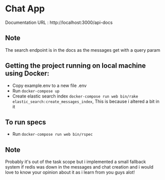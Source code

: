 # Chat App

Documentation URL : http://localhost:3000/api-docs

## Note
The search endpoint is in the docs as the messages get with a query param

## Getting the project running on local machine using Docker:
- Copy example.env to a new file .env
- Run `docker-compose up`
- Create elastic search index `docker-compose run web bin/rake elastic_search:create_messages_index`, This is because i altered a bit in it

## To run specs
- Run `docker-compose run web bin/rspec`

## Note
Probably it's out of the task scope but i implemented a small fallback system if redis was down in the messages and chat creation and i would love to know your opinion about it as i learn from you guys alot!
